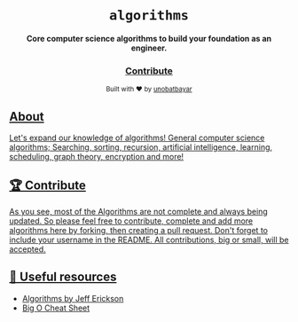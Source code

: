 <div align="center">
  <h1><code>algorithms</code></h1>

  <strong>Core computer science algorithms to build your foundation as an engineer.</strong>

<h3>
    <a href="https://github.com/unobatbayar/Algorithms/pull/new/master">Contribute</a>
  </h3>

  <sub> Built with ❤️️ by <a href="https://www.twitter.com/unobatbayar">unobatbayar</sub>
</div>

## About
Let's expand our knowledge of algorithms! General computer science algorithms; Searching, sorting, recursion, artificial intelligence, learning, scheduling, graph theory, encryption and more!

## 🏆 Contribute
As you see, most of the Algorithms are not complete and always being updated. So please feel free to contribute, complete and add more algorithms here by forking, then creating a pull request. Don't forget to include your username in the README. All contributions, big or small, will be accepted.

## 🎁 Useful resources
 - [Algorithms by Jeff Erickson](http://jeffe.cs.illinois.edu/teaching/algorithms/book/Algorithms-JeffE.pdf)
 - [Big O Cheat Sheet](https://www.bigocheatsheet.com/)

